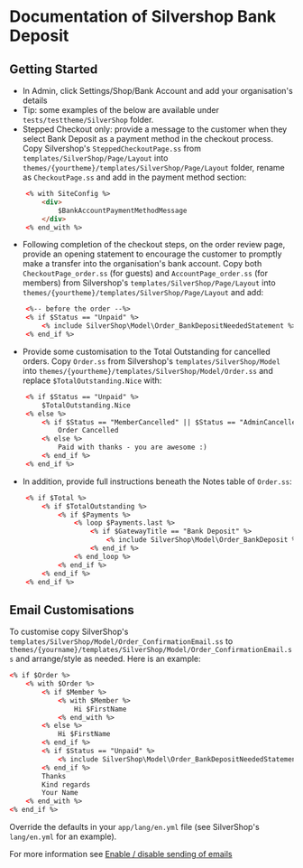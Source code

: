 # Documentation of Silvershop Bank Deposit

## Getting Started
* In Admin, click Settings/Shop/Bank Account and add your organisation's details
* Tip: some examples of the below are available under `tests/testtheme/SilverShop` folder.
* Stepped Checkout only: provide a message to the customer when they select Bank Deposit as a payment method in the checkout process.  Copy Silvershop's `SteppedCheckoutPage.ss` from `templates/SilverShop/Page/Layout` into `themes/{yourtheme}/templates/SilverShop/Page/Layout` folder, rename as `CheckoutPage.ss` and add in the payment method section:
```html
    <% with SiteConfig %>
        <div>
            $BankAccountPaymentMethodMessage
        </div>
    <% end_with %>
```
* Following completion of the checkout steps, on the order review page, provide an opening statement to encourage the customer to promptly make a transfer into the organisation's bank account.  Copy both `CheckoutPage_order.ss` (for guests) and `AccountPage_order.ss` (for members) from Silvershop's `templates/SilverShop/Page/Layout` into `themes/{yourtheme}/templates/SilverShop/Page/Layout` and add:
```html
    <%-- before the order --%>
    <% if $Status == "Unpaid" %>
        <% include SilverShop\Model\Order_BankDepositNeededStatement %>
    <% end_if %>
```
* Provide some customisation to the Total Outstanding for cancelled orders.  Copy `Order.ss` from Silvershop's `templates/SilverShop/Model` into `themes/{yourtheme}/templates/SilverShop/Model/Order.ss` and replace `$TotalOutstanding.Nice` with:
```html
    <% if $Status == "Unpaid" %>
        $TotalOutstanding.Nice
    <% else %>
        <% if $Status == "MemberCancelled" || $Status == "AdminCancelled" %>
            Order Cancelled
        <% else %>
            Paid with thanks - you are awesome :)
        <% end_if %>
    <% end_if %>
```
* In addition, provide full instructions beneath the Notes table of `Order.ss`:
```html
    <% if $Total %>
        <% if $TotalOutstanding %>
            <% if $Payments %>
                <% loop $Payments.last %>
                    <% if $GatewayTitle == "Bank Deposit" %>
                        <% include SilverShop\Model\Order_BankDeposit %>
                    <% end_if %>
                <% end_loop %>
            <% end_if %>
        <% end_if %>
    <% end_if %>
```

## Email Customisations
To customise copy SilverShop's `templates/SilverShop/Model/Order_ConfirmationEmail.ss` to `themes/{yourname}/templates/SilverShop/Model/Order_ConfirmationEmail.ss` and arrange/style as needed.
Here is an example:
```html
<% if $Order %>
    <% with $Order %>
        <% if $Member %>
            <% with $Member %>
                Hi $FirstName
            <% end_with %>
        <% else %>
            Hi $FirstName
        <% end_if %>
        <% if $Status == "Unpaid" %>
            <% include SilverShop\Model\Order_BankDepositNeededStatement %>
        <% end_if %>
        Thanks
        Kind regards
        Your Name
    <% end_with %>
<% end_if %>
```
Override the defaults in your `app/lang/en.yml` file (see SilverShop's `lang/en.yml` for an example).

For more information see [Enable / disable sending of emails](https://github.com/silvershop/silvershop-core/blob/master/docs/en/02_Customisation/Emails.md)
